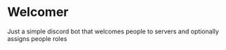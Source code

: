 # Welcomer
Just a simple discord bot that welcomes people to servers and optionally assigns people roles
